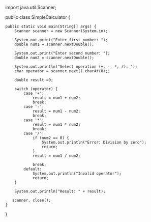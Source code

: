 import java.util.Scanner;

public class SimpleCalculator {

    public static void main(String[] args) {
        Scanner scanner = new Scanner(System.in);

        System.out.print("Enter first number: ");
        double num1 = scanner.nextDouble();

        System.out.print("Enter second number: ");
        double num2 = scanner.nextDouble();

        System.out.println("Select operation (+, -, *, /): ");
        char operator = scanner.next().charAt(0);;

        double result =0;

        switch (operator) {
            case '+':
                result = num1 + num2;
                break;
            case '-':
                result = num1 - num2;
                break;
            case '*':
                result = num1 * num2;
                break;
            case '/':
                if (num2 == 0) {
                    System.out.println("Error: Division by zero");
                    return;
                }
                result = num1 / num2;
                
                break;
            default:
                System.out.println("Invalid operator");
                return;
        }

        System.out.println("Result: " + result);

       scanner. close();
    }
}